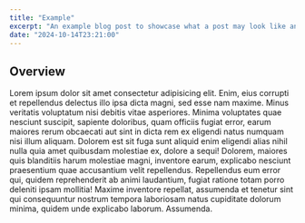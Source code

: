 ```yaml
---
title: "Example"
excerpt: "An example blog post to showcase what a post may look like and will replaced in the future"
date: "2024-10-14T23:21:00"
---
```


## Overview

Lorem ipsum dolor sit amet consectetur adipisicing elit. Enim, eius corrupti et repellendus delectus illo ipsa dicta magni, sed esse nam maxime. Minus veritatis voluptatum nisi debitis vitae asperiores. Minima voluptates quae nesciunt suscipit, sapiente doloribus, quam officiis fugiat error, earum maiores rerum obcaecati aut sint in dicta rem ex eligendi natus numquam nisi illum aliquam. Dolorem est sit fuga sunt aliquid enim eligendi alias nihil nulla quia amet quibusdam molestiae ex, dolore a sequi! Dolorem, maiores quis blanditiis harum molestiae magni, inventore earum, explicabo nesciunt praesentium quae accusantium velit repellendus. Repellendus eum error qui, quidem reprehenderit ab animi laudantium, fugiat ratione totam porro deleniti ipsam mollitia! Maxime inventore repellat, assumenda et tenetur sint qui consequuntur nostrum tempora laboriosam natus cupiditate dolorum minima, quidem unde explicabo laborum. Assumenda.
